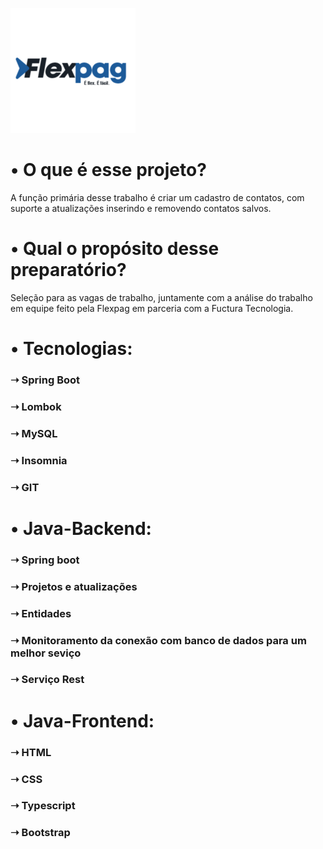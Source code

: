 ![Flexpag](https://github.com/MatheusNormandy/Preparatorio-FlexpagFuctura/blob/master/Flexpag.png)

# • O que é esse projeto?
  A função primária desse trabalho é criar um cadastro de contatos, com suporte a atualizações inserindo e removendo contatos salvos.

# • Qual o propósito desse preparatório?
  Seleção para as vagas de trabalho, juntamente com a análise do trabalho em equipe feito pela Flexpag em parceria com a Fuctura Tecnologia.

# • Tecnologias: 

###  ➝ Spring Boot
###  ➝ Lombok
###  ➝ MySQL
###  ➝ Insomnia
###  ➝ GIT

# • Java-Backend: 

### ➝ Spring boot
### ➝ Projetos e atualizações
### ➝ Entidades
### ➝ Monitoramento da conexão com banco de dados para um melhor seviço
### ➝ Serviço Rest 

# • Java-Frontend:

### ➝ HTML
### ➝ CSS
### ➝ Typescript
### ➝ Bootstrap
